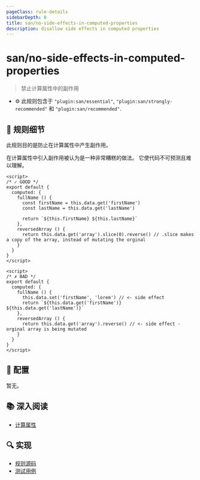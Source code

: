 ```yaml
---
pageClass: rule-details
sidebarDepth: 0
title: san/no-side-effects-in-computed-properties
description: disallow side effects in computed properties
---
```

# san/no-side-effects-in-computed-properties
> 禁止计算属性中的副作用

- :gear: 此规则包含于 `"plugin:san/essential"`, `"plugin:san/strongly-recommended"` 和 `"plugin:san/recommended"`.

## :book: 规则细节

此规则目的是防止在计算属性中产生副作用。

在计算属性中引入副作用被认为是一种非常糟糕的做法。 它使代码不可预测且难以理解。

<eslint-code-block :rules="{'san/no-side-effects-in-computed-properties': ['error']}">

```vue
<script>
/* ✓ GOOD */
export default {
  computed: {
    fullName () {
      const firstName = this.data.get('firstName')
      const lastName = this.data.get('lastName')

      return `${this.firstName} ${this.lastName}`
    },
    reversedArray () {
      return this.data.get('array').slice(0).reverse() // .slice makes a copy of the array, instead of mutating the orginal
    }
  }
}
</script>
```

</eslint-code-block>

<eslint-code-block :rules="{'san/no-side-effects-in-computed-properties': ['error']}">

```vue
<script>
/* ✗ BAD */
export default {
  computed: {
    fullName () {
      this.data.set('firstName', 'lorem') // <- side effect
      return `${this.data.get('firstName')} ${this.data.get('lastName')}`
    },
    reversedArray () {
      return this.data.get('array').reverse() // <- side effect - orginal array is being mutated
    }
  }
}
</script>
```

</eslint-code-block>

## :wrench: 配置

暂无。

## :books: 深入阅读

- [计算属性](https://baidu.github.io/san/tutorial/component/#计算数据)

## :mag: 实现

- [规则源码](https://github.com/ecomfe/eslint-plugin-san/blob/main/lib/rules/no-side-effects-in-computed-properties.js)
- [测试用例](https://github.com/ecomfe/eslint-plugin-san/tree/main/__tests__/lib/rules/no-side-effects-in-computed-properties.test.js)
